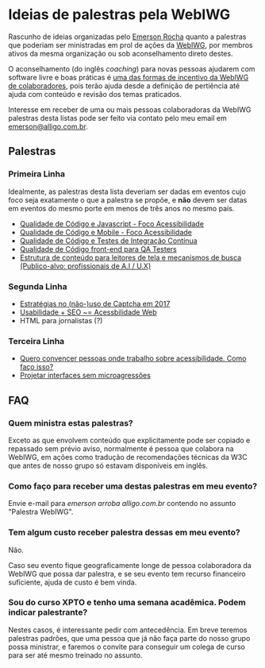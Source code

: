 # Ideias de palestras pela WebIWG
Rascunho de ideias organizadas pelo [Emerson Rocha](https://github.com/fititnt)
quanto a palestras que poderiam ser ministradas em prol de ações da
[WebIWG](https://github.com/webiwg), por membros ativos da mesma organização
ou sob aconselhamento direto destes.

O aconselhamento (do inglês <em lang="en">coaching</em>) para novas pessoas
ajudarem com software livre e boas práticas é [uma das formas de incentivo
da WebIWG de colaboradores](http://www.webiwg.org/colabore.html), pois terão
ajuda desde a definição de pertiência até ajuda com conteúdo e revisão
dos temas praticados.

Interesse em receber de uma ou mais pessoas colaboradoras da WebIWG palestras
desta listas pode ser feito via contato pelo meu email em emerson@alligo.com.br.

<!--
## Motivação

Mesmo que uma palestra seja boa, ficar reclicando conteúdo trocando apenas o
título é ruim: deixa palestrante preguiçoso em inovar, desmotiva participantes
que "já viram a palestra" e quando ocorre em evento grande algo tão
ou mais ruim: tira chance de outra pessoa falar de assunto, até mesmo
semelhante, e potencialmente fazer a diferença.

Alguns temas que a [WebIWG](https://github.com/webiwg) aborda estão
potênciamente desgastados por dois motivos: o primeiro, que _são coisas que
todo mundo já deveria saber, mas pouca gente implementa direito_, e o segundo
que

Este repostório contém tempestade de ideias minhas quanto a palestras que podem
ser ministradas em prol de ações da [WebIWG](https://github.com/webiwg) de uma
forma que seja bom para o público de eventos de grande porte terem algo
não só de qualidade, mas **minimamente inovador**, como também explicitamente
permitir em situações muito específicas reuso de conteúdo, onde estará
explícito para organizadores do evento e o **público** que a palestra é
segue um padrão.
-->

## Palestras

### Primeira Linha

Idealmente, as palestras desta lista deveriam ser dadas em eventos cujo foco
seja exatamente o que a palestra se propõe, e **não** devem ser datas em
eventos do mesmo porte em menos de três anos no mesmo país.

- [Qualidade de Código e Javascript - Foco Acessibilidade](code-qa-js.md)
- [Qualidade de Código e Mobile - Foco Acessibilidade](code-qa-mobile.md)
- [Qualidade de Código e Testes de Integração Contínua](code-qa-ci.md)
- [Qualidade de Código front-end para QA Testers](code-qa-testers.md)
- [Estrutura de conteúdo para leitores de tela e mecanismos de busca (Publico-alvo: profissionais de A.I / U.X)](a11y-for-ai.md)

### Segunda Linha

- [Estratégias no (não-)uso de Captcha em 2017](captcha.md)
- [Usabilidade + SEO ~= Acessbilidade Web](why-a11y.md)
- HTML para jornalistas (?)


### Terceira Linha

- [Quero convencer pessoas onde trabalho sobre acessibilidade. Como faço isso?](why-a11y.md)
- [Projetar interfaces sem microagressões](genero.md)

## FAQ

### Quem ministra estas palestras?
Exceto as que envolvem conteúdo que explicitamente pode ser copiado e repassado
sem prévio aviso, normalmente é pessoa que colabora na WebIWG, em ações como
tradução de recomendações técnicas da W3C que antes de nosso grupo só estavam
disponíveis em inglês.

### Como faço para receber uma destas palestras em meu evento?
Envie e-mail para _emerson arroba alligo.com.br_ contendo no assunto "Palestra
WebIWG".

### Tem algum custo receber palestra dessas em meu evento?
Não.

Caso seu evento fique geograficamente longe de pessoa colaboradora da
WebIWG que possa dar palestra, e se seu evento tem recurso financeiro
suficiente, ajuda de custo é bem vinda.

### Sou do curso XPTO e tenho uma semana acadêmica. Podem indicar palestrante?
Nestes casos, é interessante pedir com antecedência. Em breve teremos palestras
padrões, que uma pessoa que já não faça parte do nosso grupo possa ministrar,
e faremos o convite para conseguir um colega de curso para ser até mesmo
treinado no assunto.


<!--
Links:
- https://www.w3.org/WAI/tutorials/
- https://github.com/w3c/wai-tutorials
- https://www.w3.org/WAI/ER/tools/
- https://www.w3.org/WAI/gettingstarted/tips/
-->